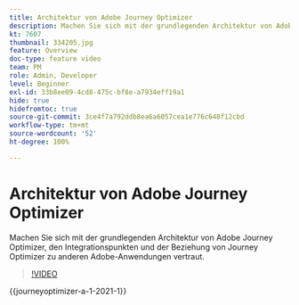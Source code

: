 ```yaml
---
title: Architektur von Adobe Journey Optimizer
description: Machen Sie sich mit der grundlegenden Architektur von Adobe Journey Optimizer, den Integrationspunkten und der Beziehung von Journey Optimizer zu anderen Adobe-Anwendungen vertraut.
kt: 7607
thumbnail: 334205.jpg
feature: Overview
doc-type: feature video
team: PM
role: Admin, Developer
level: Beginner
exl-id: 33b8ee09-4cd8-475c-bf8e-a7934eff19a1
hide: true
hidefromtoc: true
source-git-commit: 3ce4f7a792ddb8ea6a6057cea1e776c648f12cbd
workflow-type: tm+mt
source-wordcount: '52'
ht-degree: 100%

---
```


# Architektur von Adobe Journey Optimizer

Machen Sie sich mit der grundlegenden Architektur von Adobe Journey Optimizer, den Integrationspunkten und der Beziehung von Journey Optimizer zu anderen Adobe-Anwendungen vertraut.

>[!VIDEO](https://video.tv.adobe.com/v/334205?quality=12&learn=on)

{{journeyoptimizer-a-1-2021-1}}
